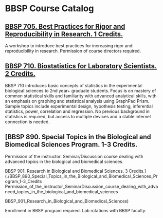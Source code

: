 # BBSP Course Catalog

## [BBSP 705. Best Practices for Rigor and Reproducibility in Research. 1 Credits.](./BBSP_705_Best_Practices_for_Rigor_and_Reproducibility_in_Research)

A workshop to introduce best practices for increasing rigor and reproducibility in research. Permission of course directors required.

## [BBSP 710. Biostatistics for Laboratory Scientists. 2 Credits.](./BBSP_710_Biostatistics_for_Laboratory_Scientists)

BBSP 710 introduces basic concepts of statistics in the experimental biological sciences to 2nd year+ graduate students. Focus is on mastery of common statistical skills and familiarity with advanced analytical skills, with an emphasis on graphing and statistical analysis using GraphPad Prism. Sample topics include experimental design, hypothesis testing, inferential statistics, power, correlation and regression. No previous background in statistics is required, but access to multiple devices and a stable internet connection is needed.

## [BBSP 890. Special Topics in the Biological and Biomedical Sciences Program. 1-3 Credits.
Permission of the instructor. Seminar/Discussion course dealing with advanced topics in the biological and biomedical sciences.

BBSP 901. Research in Biological and Biomedical Sciences. 3 Credits.](./BBSP_890_Special_Topics_in_the_Biological_and_Biomedical_Sciences_Program_1-3_Credits
Permission_of_the_instructor_SeminarDiscussion_course_dealing_with_advanced_topics_in_the_biological_and_biomedical_sciences

BBSP_901_Research_in_Biological_and_Biomedical_Sciences)

Enrollment in BBSP program required. Lab rotations with BBSP faculty.

